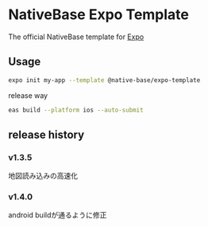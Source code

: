 # NativeBase Expo Template

The official NativeBase template for [Expo](https://docs.expo.io/)

## Usage

```sh
expo init my-app --template @native-base/expo-template
```


release way

```bash
eas build --platform ios --auto-submit
```

## release history

### v1.3.5

地図読み込みの高速化

### v1.4.0

android buildが通るように修正